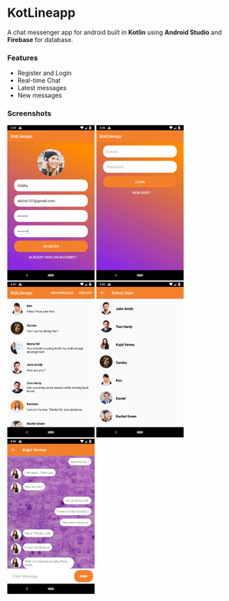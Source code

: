 # KotLineapp
A chat messenger app for android built in **Kotlin** using **Android Studio** and **Firebase** for database.

### Features
* Register and Login
* Real-time Chat
* Latest messages
* New messages

### Screenshots

<img src="Screenshot_1591523788.png" width="200"> <img src="Screenshot_1591523801.png" width="200">
<img src="Screenshot_1591524701.png" width="200">
<img src="Screenshot_1591524737.png" width="200">
<img src="Screenshot_1591526171.png" width="200">

